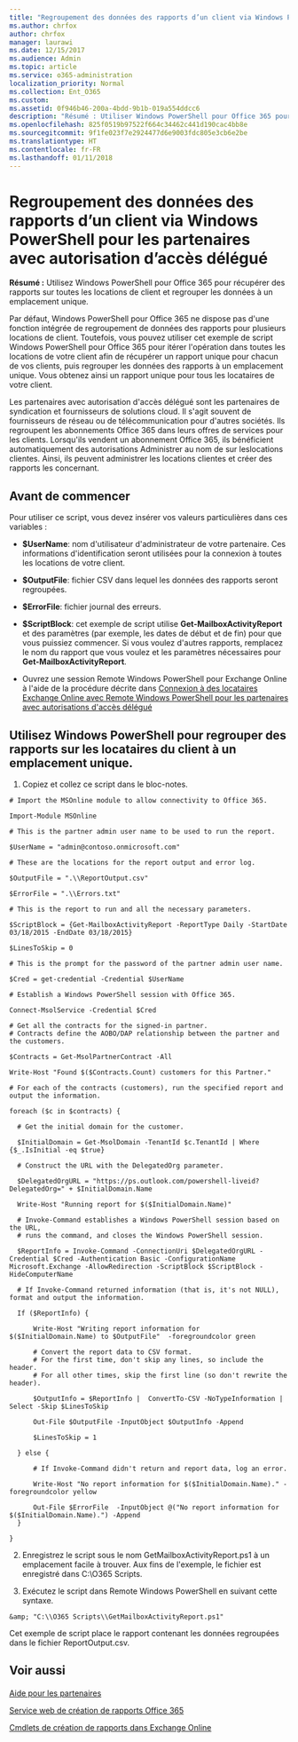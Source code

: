 ```yaml
---
title: "Regroupement des données des rapports d’un client via Windows PowerShell pour les partenaires avec autorisation d’accès délégué"
ms.author: chrfox
author: chrfox
manager: laurawi
ms.date: 12/15/2017
ms.audience: Admin
ms.topic: article
ms.service: o365-administration
localization_priority: Normal
ms.collection: Ent_O365
ms.custom: 
ms.assetid: 0f946b46-200a-4bdd-9b1b-019a554ddcc6
description: "Résumé : Utiliser Windows PowerShell pour Office 365 pour récupérer des rapports sur toutes les locations de client et regrouper les données à un emplacement unique."
ms.openlocfilehash: 825f0519b97522f664c34462c441d190cac4bb8e
ms.sourcegitcommit: 9f1fe023f7e2924477d6e9003fdc805e3cb6e2be
ms.translationtype: HT
ms.contentlocale: fr-FR
ms.lasthandoff: 01/11/2018
---
```

# <a name="aggregate-customer-reporting-data-via-windows-powershell-for-delegated-access-permission-dap-partners"></a>Regroupement des données des rapports d’un client via Windows PowerShell pour les partenaires avec autorisation d’accès délégué

 **Résumé :** Utilisez Windows PowerShell pour Office 365 pour récupérer des rapports sur toutes les locations de client et regrouper les données à un emplacement unique.
  
Par défaut, Windows PowerShell pour Office 365 ne dispose pas d'une fonction intégrée de regroupement de données des rapports pour plusieurs locations de client. Toutefois, vous pouvez utiliser cet exemple de script Windows PowerShell pour Office 365 pour itérer l'opération dans toutes les locations de votre client afin de récupérer un rapport unique pour chacun de vos clients, puis regrouper les données des rapports à un emplacement unique. Vous obtenez ainsi un rapport unique pour tous les locataires de votre client. 
  
Les partenaires avec autorisation d'accès délégué sont les partenaires de syndication et fournisseurs de solutions cloud. Il s'agit souvent de fournisseurs de réseau ou de télécommunication pour d'autres sociétés. Ils regroupent les abonnements Office 365 dans leurs offres de services pour les clients. Lorsqu'ils vendent un abonnement Office 365, ils bénéficient automatiquement des autorisations Administrer au nom de sur leslocations clientes. Ainsi, ils peuvent administrer les locations clientes et créer des rapports les concernant.
## <a name="before-you-begin"></a>Avant de commencer

Pour utiliser ce script, vous devez insérer vos valeurs particulières dans ces variables :
  
- **$UserName**: nom d'utilisateur d'administrateur de votre partenaire. Ces informations d'identification seront utilisées pour la connexion à toutes les locations de votre client.
    
- **$OutputFile**: fichier CSV dans lequel les données des rapports seront regroupées.
    
- **$ErrorFile**: fichier journal des erreurs.
    
- **$ScriptBlock**: cet exemple de script utilise **Get-MailboxActivityReport** et des paramètres (par exemple, les dates de début et de fin) pour que vous puissiez commencer. Si vous voulez d'autres rapports, remplacez le nom du rapport que vous voulez et les paramètres nécessaires pour **Get-MailboxActivityReport**.
    
- Ouvrez une session Remote Windows PowerShell pour Exchange Online à l'aide de la procédure décrite dans [Connexion à des locataires Exchange Online avec Remote Windows PowerShell pour les partenaires avec autorisations d'accès délégué](connect-to-exchange-online-tenants-with-remote-windows-powershell-for-delegated.md)
    
## <a name="use-windows-powershell-to-aggregate-customer-tenant-reports-to-a-single-location"></a>Utilisez Windows PowerShell pour regrouper des rapports sur les locataires du client à un emplacement unique.

1. Copiez et collez ce script dans le bloc-notes.
    
  ```
  # Import the MSOnline module to allow connectivity to Office 365.

Import-Module MSOnline

# This is the partner admin user name to be used to run the report.

$UserName = "admin@contoso.onmicrosoft.com"

# These are the locations for the report output and error log.

$OutputFile = ".\\ReportOutput.csv"

$ErrorFile = ".\\Errors.txt"

# This is the report to run and all the necessary parameters.

$ScriptBlock = {Get-MailboxActivityReport -ReportType Daily -StartDate 03/18/2015 -EndDate 03/18/2015}

$LinesToSkip = 0

# This is the prompt for the password of the partner admin user name.

$Cred = get-credential -Credential $UserName

# Establish a Windows PowerShell session with Office 365.

Connect-MsolService -Credential $Cred

# Get all the contracts for the signed-in partner.  
# Contracts define the AOBO/DAP relationship between the partner and the customers.

$Contracts = Get-MsolPartnerContract -All

Write-Host "Found $($Contracts.Count) customers for this Partner."

# For each of the contracts (customers), run the specified report and output the information.

foreach ($c in $contracts) { 

    # Get the initial domain for the customer.

    $InitialDomain = Get-MsolDomain -TenantId $c.TenantId | Where {$_.IsInitial -eq $true}

    # Construct the URL with the DelegatedOrg parameter.
    
    $DelegatedOrgURL = "https://ps.outlook.com/powershell-liveid?DelegatedOrg=" + $InitialDomain.Name
        
    Write-Host "Running report for $($InitialDomain.Name)"

    # Invoke-Command establishes a Windows PowerShell session based on the URL,
    # runs the command, and closes the Windows PowerShell session.
    
    $ReportInfo = Invoke-Command -ConnectionUri $DelegatedOrgURL -Credential $Cred -Authentication Basic -ConfigurationName Microsoft.Exchange -AllowRedirection -ScriptBlock $ScriptBlock -HideComputerName

    # If Invoke-Command returned information (that is, it's not NULL), format and output the information.
    
    If ($ReportInfo) {

        Write-Host "Writing report information for $($InitialDomain.Name) to $OutputFile"  -foregroundcolor green

        # Convert the report data to CSV format.
        # For the first time, don't skip any lines, so include the header.
        # For all other times, skip the first line (so don't rewrite the header).
        
        $OutputInfo = $ReportInfo |  ConvertTo-CSV -NoTypeInformation | Select -Skip $LinesToSkip

        Out-File $OutputFile -InputObject $OutputInfo -Append

        $LinesToSkip = 1

    } else {

        # If Invoke-Command didn't return and report data, log an error.
        
        Write-Host "No report information for $($InitialDomain.Name)." -foregroundcolor yellow
           
        Out-File $ErrorFile  -InputObject @("No report information for $($InitialDomain.Name).") -Append
    }

}

  ```

2. Enregistrez le script sous le nom GetMailboxActivityReport.ps1 à un emplacement facile à trouver. Aux fins de l'exemple, le fichier est enregistré dans C:\\O365 Scripts. 
    
3. Exécutez le script dans Remote Windows PowerShell en suivant cette syntaxe.
    
  ```
  &amp; "C:\\O365 Scripts\\GetMailboxActivityReport.ps1"
  ```

Cet exemple de script place le rapport contenant les données regroupées dans le fichier ReportOutput.csv.
  
## <a name="see-also"></a>Voir aussi

#### 

[Aide pour les partenaires](https://go.microsoft.com/fwlink/p/?LinkID=533477)
  
[Service web de création de rapports Office 365](https://go.microsoft.com/fwlink/p/?LinkId=532777)
  
[Cmdlets de création de rapports dans Exchange Online](https://go.microsoft.com/fwlink/p/?LinkId=526430)


